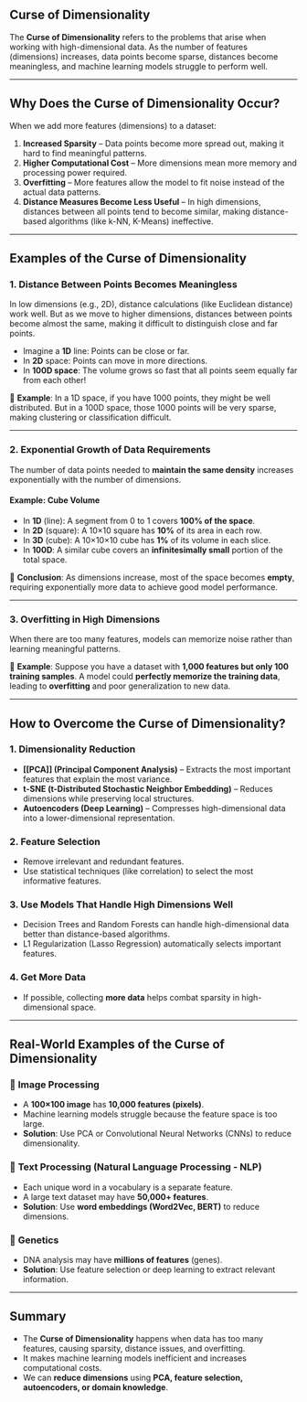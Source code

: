 ## **Curse of Dimensionality**

The **Curse of Dimensionality** refers to the problems that arise when working with high-dimensional data. As the number of features (dimensions) increases, data points become sparse, distances become meaningless, and machine learning models struggle to perform well.

---

## **Why Does the Curse of Dimensionality Occur?**

When we add more features (dimensions) to a dataset:

1. **Increased Sparsity** – Data points become more spread out, making it hard to find meaningful patterns.
2. **Higher Computational Cost** – More dimensions mean more memory and processing power required.
3. **Overfitting** – More features allow the model to fit noise instead of the actual data patterns.
4. **Distance Measures Become Less Useful** – In high dimensions, distances between all points tend to become similar, making distance-based algorithms (like k-NN, K-Means) ineffective.

---

## **Examples of the Curse of Dimensionality**

### **1. Distance Between Points Becomes Meaningless**

In low dimensions (e.g., 2D), distance calculations (like Euclidean distance) work well. But as we move to higher dimensions, distances between points become almost the same, making it difficult to distinguish close and far points.

- Imagine a **1D** line: Points can be close or far.
- In **2D** space: Points can move in more directions.
- In **100D space**: The volume grows so fast that all points seem equally far from each other!

🔹 **Example**: In a 1D space, if you have 1000 points, they might be well distributed. But in a 100D space, those 1000 points will be very sparse, making clustering or classification difficult.

---

### **2. Exponential Growth of Data Requirements**

The number of data points needed to **maintain the same density** increases exponentially with the number of dimensions.

#### **Example: Cube Volume**

- In **1D** (line): A segment from 0 to 1 covers **100% of the space**.
- In **2D** (square): A 10×10 square has **10%** of its area in each row.
- In **3D** (cube): A 10×10×10 cube has **1%** of its volume in each slice.
- In **100D**: A similar cube covers an **infinitesimally small** portion of the total space.

🔹 **Conclusion**: As dimensions increase, most of the space becomes **empty**, requiring exponentially more data to achieve good model performance.

---

### **3. Overfitting in High Dimensions**

When there are too many features, models can memorize noise rather than learning meaningful patterns.

🔹 **Example**: Suppose you have a dataset with **1,000 features but only 100 training samples**. A model could **perfectly memorize the training data**, leading to **overfitting** and poor generalization to new data.

---

## **How to Overcome the Curse of Dimensionality?**

### **1. Dimensionality Reduction**

- **[[PCA]] (Principal Component Analysis)** – Extracts the most important features that explain the most variance.
- **t-SNE (t-Distributed Stochastic Neighbor Embedding)** – Reduces dimensions while preserving local structures.
- **Autoencoders (Deep Learning)** – Compresses high-dimensional data into a lower-dimensional representation.

### **2. Feature Selection**

- Remove irrelevant and redundant features.
- Use statistical techniques (like correlation) to select the most informative features.

### **3. Use Models That Handle High Dimensions Well**

- Decision Trees and Random Forests can handle high-dimensional data better than distance-based algorithms.
- L1 Regularization (Lasso Regression) automatically selects important features.

### **4. Get More Data**

- If possible, collecting **more data** helps combat sparsity in high-dimensional space.

---

## **Real-World Examples of the Curse of Dimensionality**

### 🔹 **Image Processing**

- A **100×100 image** has **10,000 features (pixels)**.
- Machine learning models struggle because the feature space is too large.
- **Solution**: Use PCA or Convolutional Neural Networks (CNNs) to reduce dimensionality.

### 🔹 **Text Processing (Natural Language Processing - NLP)**

- Each unique word in a vocabulary is a separate feature.
- A large text dataset may have **50,000+ features**.
- **Solution**: Use **word embeddings (Word2Vec, BERT)** to reduce dimensions.

### 🔹 **Genetics**

- DNA analysis may have **millions of features** (genes).
- **Solution**: Use feature selection or deep learning to extract relevant information.

---

## **Summary**

- The **Curse of Dimensionality** happens when data has too many features, causing sparsity, distance issues, and overfitting.
- It makes machine learning models inefficient and increases computational costs.
- We can **reduce dimensions** using **PCA, feature selection, autoencoders, or domain knowledge**.
